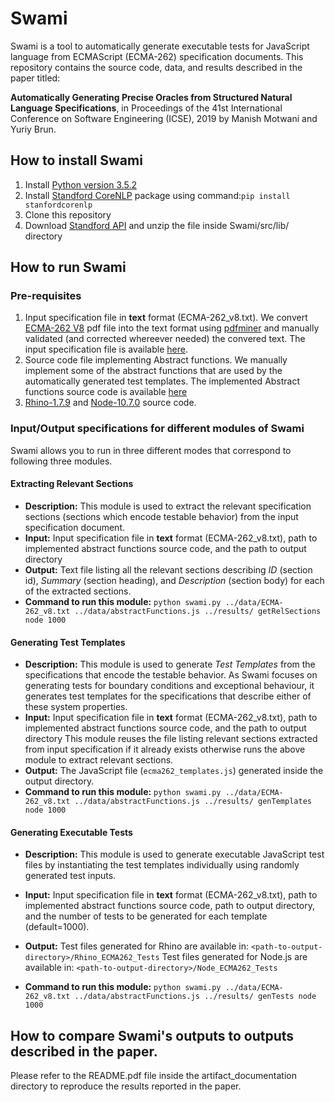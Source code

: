 # Swami

Swami is a tool to automatically generate executable tests for JavaScript language from
ECMAScript (ECMA-262) specification documents.
This repository contains the source code, data, and results described in the paper titled: 

**Automatically Generating Precise Oracles from Structured Natural Language Specifications**, in Proceedings of the 41st International Conference on Software Engineering (ICSE), 2019
by Manish Motwani and Yuriy Brun.

## How to install Swami

1. Install [Python version 3.5.2](https://www.python.org/downloads/release/python-352/)
2. Install [Standford CoreNLP](https://github.com/Lynten/stanford-corenlp) package using command:`pip install stanfordcorenlp`
3. Clone this repository
4. Download [Standford API](http://nlp.stanford.edu/software/stanford-corenlp-full-2018-02-27.zip) and unzip the file inside Swami/src/lib/ directory 

## How to run Swami

### Pre-requisites
1. Input specification file in **text** format (ECMA-262_v8.txt). We convert [ECMA-262 V8](http://www.ecma-international.org/publications/files/ECMA-ST-ARCH/ECMA-262%208th%20edition%20June%202017.pdf) pdf file 
   into the text format using [pdfminer](https://github.com/euske/pdfminer) and manually validated (and corrected whereever needed) the convered text. 
   The input specification file is available [here](https://bitbucket.org/manishmotwani/swami/src/master/data/ECMA-262_v8.txt).
2. Source code file implementing Abstract functions. We manually implement some of the abstract functions that are used by the automatically generated test templates. 
   The implemented Abstract functions source code is available [here](https://bitbucket.org/manishmotwani/swami/src/master/data/abstractFunctions.js)
3. [Rhino-1.7.9](https://github.com/mozilla/rhino/releases/tag/Rhino1_7_9_Release) and [Node-10.7.0](https://github.com/nodejs/node/releases/tag/v10.7.0) source code.   

### Input/Output specifications for different modules of Swami
Swami allows you to run in three different modes that correspond to following three modules. 

#### Extracting Relevant Sections
* **Description:** This module is used to extract the relevant specification sections (sections which encode testable behavior) from the input specification document.  
* **Input:** Input specification file in **text** format (ECMA-262_v8.txt), path to implemented abstract functions source code, and the path to output directory
* **Output:** Text file listing all the relevant sections describing *ID* (section id), *Summary* (section heading), and *Description* (section body) for each of the extracted sections. 
* **Command to run this module:** `python swami.py ../data/ECMA-262_v8.txt ../data/abstractFunctions.js ../results/ getRelSections node 1000`

#### Generating Test Templates
* **Description:** This module is used to generate *Test Templates* from the specifications that encode the testable behavior. 
As Swami focuses on generating tests for boundary conditions and exceptional behaviour, it generates test templates for the specifications 
that describe either of these system properties.  
* **Input:** Input specification file in **text** format (ECMA-262_v8.txt), path to implemented abstract functions source code, and the path to output directory
This module reuses the file listing relevant sections extracted from input specification if it already exists otherwise runs the above module
to extract relevant sections.  
* **Output:** The JavaScript file (`ecma262_templates.js`) generated inside the output directory. 
* **Command to run this module:** `python swami.py ../data/ECMA-262_v8.txt ../data/abstractFunctions.js ../results/ genTemplates node 1000`

#### Generating Executable Tests
* **Description:** This module is used to generate executable JavaScript test files by instantiating the test templates individually using randomly generated test inputs.  
* **Input:** Input specification file in **text** format (ECMA-262_v8.txt), path to implemented abstract functions source code, path to output directory, and the number of tests to be generated for each template (default=1000).
* **Output:** Test files generated for Rhino are available in: `<path-to-output-directory>/Rhino_ECMA262_Tests`
Test files generated for Node.js are available in: `<path-to-output-directory>/Node_ECMA262_Tests`

* **Command to run this module:** `python swami.py ../data/ECMA-262_v8.txt ../data/abstractFunctions.js ../results/ genTests node 1000`

## How to compare Swami's outputs to outputs described in the paper.
Please refer to the README.pdf file inside the artifact_documentation directory to reproduce the results reported in the paper.
